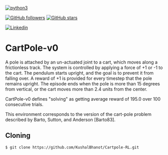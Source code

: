 [![python3](https://img.shields.io/badge/python3-v3.6-green?style=for-the-badge&logo=python)](https://www.python.org)

[![GitHub followers](https://img.shields.io/github/followers/KushalBhanot?label=Follow&style=social)](https://github.com/KushalBhanot?tab=followers) [![GitHub stars](https://img.shields.io/github/stars/KushalBhanot/Cartpole-RL.svg?style=social&label=Star&maxAge=2592000)](https://GitHub.com/KushalBhanot/Cartpole-RL)

[![Linkedin](https://img.shields.io/badge/Linkedin-Kushal%20Bhanot-blue?style=for-the-badge&logo=linkedin)](https://www.linkedin.com/in/kushal-bhanot-5495aa88/)

# CartPole-v0
A pole is attached by an un-actuated joint to a cart, which moves along a frictionless track. The system is controlled by applying a force of +1 or -1 to the cart. The pendulum starts upright, and the goal is to prevent it from falling over. A reward of +1 is provided for every timestep that the pole remains upright. The episode ends when the pole is more than 15 degrees from vertical, or the cart moves more than 2.4 units from the center.

CartPole-v0 defines "solving" as getting average reward of 195.0 over 100 consecutive trials.

This environment corresponds to the version of the cart-pole problem described by Barto, Sutton, and Anderson [Barto83].

## Cloning
```bash
$ git clone https://github.com/KushalBhanot/Cartpole-RL.git
```
